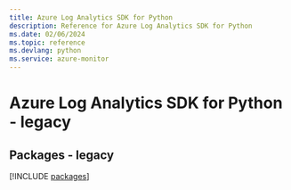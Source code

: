 ```yaml
---
title: Azure Log Analytics SDK for Python
description: Reference for Azure Log Analytics SDK for Python
ms.date: 02/06/2024
ms.topic: reference
ms.devlang: python
ms.service: azure-monitor
---
```

# Azure Log Analytics SDK for Python - legacy
## Packages - legacy
[!INCLUDE [packages](log-analytics-index.md)]